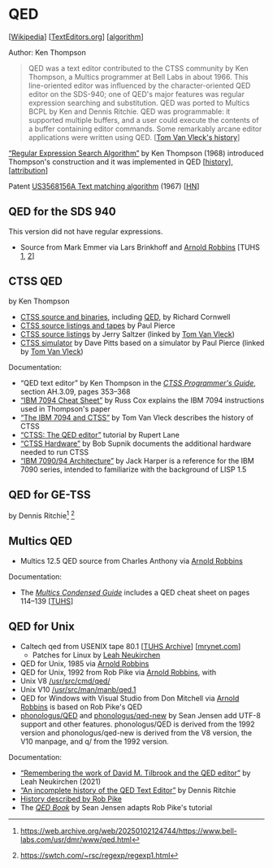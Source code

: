 # QED

[[Wikipedia](https://en.wikipedia.org/wiki/QED_(text_editor))]
[[TextEditors.org](https://texteditors.org/cgi-bin/wiki.pl?Qed)]
[[algorithm](https://swtch.com/~rsc/regexp/regexp2.html#thompsonvm)]

Author: Ken Thompson

> QED was a text editor contributed to the CTSS community by Ken Thompson, a
> Multics programmer at Bell Labs in about 1966. This line-oriented editor was
> influenced by the character-oriented QED editor on the SDS-940; one of QED's
> major features was regular expression searching and substitution. QED was ported
> to Multics BCPL by Ken and Dennis Ritchie. QED was programmable: it supported
> multiple buffers, and a user could execute the contents of a buffer containing
> editor commands. Some remarkably arcane editor applications were written using
> QED. [[Tom Van Vleck's history](https://www.multicians.org/thvv/7094.html)]

[“Regular Expression Search Algorithm”](../papers/thompson.md) by Ken Thompson
(1968) introduced Thompson's construction and it was implemented in QED
[[history](https://swtch.com/~rsc/regexp/regexp1.html#History)],
[[attribution](https://swtch.com/~rsc/regexp/regexp2.html#attrib)]

Patent [US3568156A Text matching algorithm](https://patents.google.com/patent/US3568156A/en)
(1967) [[HN](https://news.ycombinator.com/item?id=33566557)]

## QED for the SDS 940

This version did not have regular expressions.

- Source from Mark Emmer via Lars Brinkhoff and [Arnold Robbins](https://github.com/arnoldrobbins/qed-archive/tree/master/sds-940)
  [TUHS [1](https://www.tuhs.org/pipermail/tuhs/2021-January/022916.html),
  [2](https://www.tuhs.org/pipermail/tuhs/2021-January/022917.html)]

## CTSS QED

by Ken Thompson

- [CTSS source and binaries](https://github.com/rcornwell/ctss), including [QED](https://github.com/rcornwell/ctss/tree/master/src/edit),
  by Richard Cornwell
- [CTSS source listings and tapes](https://www.piercefuller.com/library/ctss.html)
  by Paul Pierce
- [CTSS source listings](https://people.csail.mit.edu/saltzer/Multics/CTSS-Documents/ctss-source-files/)
  by Jerry Saltzer (linked by [Tom Van Vleck](https://www.multicians.org/thvv/7094.html))
- [CTSS simulator](https://www.cozx.com/dpitts/ibm7090.html) by Dave Pitts based
  on a simulator by Paul Pierce (linked by [Tom Van Vleck](https://www.multicians.org/thvv/7094.html))

Documentation:
- “QED text editor” by Ken Thompson in the [*CTSS Programmer's Guide*](https://bitsavers.org/pdf/mit/ctss/CTSS_ProgrammersGuide_Dec69.pdf),
  section AH.3.09, pages 353–368
- [“IBM 7094 Cheat Sheet”](https://swtch.com/~rsc/regexp/ibm7094.html) by Russ
  Cox explains the IBM 7094 instructions used in Thompson's paper
- [“The IBM 7094 and CTSS”](https://www.multicians.org/thvv/7094.html) by Tom
  Van Vleck describes the history of CTSS
- [“CTSS: The QED editor”](https://timereshared.com/ctss-qed-editor/) tutorial
  by Rupert Lane
- [“CTSS Hardware”](https://simh.trailing-edge.com/docs/ctss_hardware.pdf) by
  Bob Supnik documents the additional hardware needed to run CTSS
- [“IBM 7090/94 Architecture”](https://web.archive.org/web/20210429034636/http://www.frobenius.com/7090.htm)
  by Jack Harper is a reference for the IBM 7090 series, intended to familiarize
  with the background of LISP 1.5

## QED for GE-TSS

by Dennis Ritchie[^dmr] [^regexp1]

[^dmr]: https://web.archive.org/web/20250102124744/https://www.bell-labs.com/usr/dmr/www/qed.html
[^regexp1]: https://swtch.com/~rsc/regexp/regexp1.html

## Multics QED

- Multics 12.5 QED source from Charles Anthony via [Arnold Robbins](https://github.com/arnoldrobbins/qed-archive/tree/master/multics)

Documentation:
- The [*Multics Condensed Guide*](http://www.bitsavers.org/pdf/honeywell/large_systems/multics/swenson/6906.multics-condensed-guide.pdf)
  includes a QED cheat sheet on pages 114–139 [[TUHS](https://www.tuhs.org/pipermail/tuhs/2021-February/022924.html)]

## QED for Unix

- Caltech qed from USENIX tape 80.1 [[TUHS Archive](https://www.tuhs.org/Archive/Applications/Shoppa_Tapes/usenix_80_delaware.tar.gz)]
  [[mrynet.com](https://www.mrynet.com/FTP/USENIX/80.1/boulder/caltech/)]
  - Patches for Linux by [Leah Neukirchen](https://github.com/leahneukirchen/qed-caltech)
- QED for Unix, 1985 via [Arnold Robbins](https://github.com/arnoldrobbins/qed-archive/tree/master/unix-1985)
- QED for Unix, 1992 from Rob Pike via [Arnold Robbins](https://github.com/arnoldrobbins/qed-archive/tree/master/unix-1992),
  with
- Unix V8 [/usr/src/cmd/qed/](https://www.tuhs.org/cgi-bin/utree.pl?file=V8/usr/src/cmd/qed)
- Unix V10 [/usr/src/man/manb/qed.1](https://www.tuhs.org/cgi-bin/utree.pl?file=V10/man/manb/qed.1)
- QED for Windows with Visual Studio from Don Mitchell via [Arnold Robbins](https://github.com/arnoldrobbins/qed-archive/tree/master/visual-studio-1994)
  is based on Rob Pike's QED
- [phonologus/QED](https://github.com/phonologus/QED) and [phonologus/qed-new](https://github.com/phonologus/qed-new)
  by Sean Jensen add UTF-8 support and other features. phonologus/QED is derived
  from the 1992 version and phonologus/qed-new is derived from the V8 version,
  the V10 manpage, and q/ from the 1992 version.

Documentation:
- [“Remembering the work of David M. Tilbrook and the QED editor”](https://leahneukirchen.org/blog/archive/2021/01/remembering-the-work-of-david-m-tilbrook-and-the-qed-editor.html)
  by Leah Neukirchen (2021)
- [“An incomplete history of the QED Text Editor”](https://web.archive.org/web/20250102124744/https://www.bell-labs.com/usr/dmr/www/qed.html)
  by Dennis Ritchie
- [History described by Rob Pike](https://www.tuhs.org/pipermail/tuhs/2021-January/022919.html)
- The [*QED Book*](https://github.com/phonologus/qed-book) by Sean Jensen adapts
  Rob Pike's tutorial
